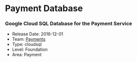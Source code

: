 # Payment Database
### Google Cloud SQL Database for the Payment Service
* Release Date: 2016-12-01
* Team: [Payments](./../teams/payments.md)
* Type: cloudsql
* Level: Foundation
* Area: Payment
